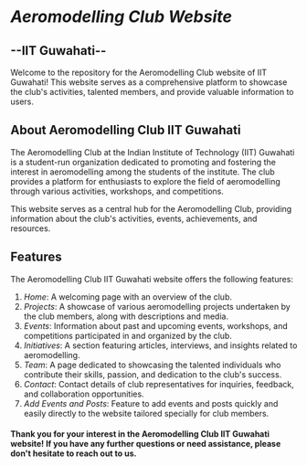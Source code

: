 # *Aeromodelling Club Website* 
##  --IIT Guwahati-- 


Welcome to the repository for the Aeromodelling Club website of IIT Guwahati! This website serves as a comprehensive platform to showcase the club's activities, talented members, and provide valuable information to users.

## About Aeromodelling Club IIT Guwahati

The Aeromodelling Club at the Indian Institute of Technology (IIT) Guwahati is a student-run organization dedicated to promoting and fostering the interest in aeromodelling among the students of the institute. The club provides a platform for enthusiasts to explore the field of aeromodelling through various activities, workshops, and competitions.

This website serves as a central hub for the Aeromodelling Club, providing information about the club's activities, events, achievements, and resources.

## Features

The Aeromodelling Club IIT Guwahati website offers the following features:

1. *Home*: A welcoming page with an overview of the club.
2. *Projects*: A showcase of various aeromodelling projects undertaken by the club members, along with descriptions and media.
3. *Events*: Information about past and upcoming events, workshops, and competitions participated in and organized by the club.
4.  *Initiatives*: A section featuring articles, interviews, and insights related to aeromodelling.
5. *Team*: A page dedicated to showcasing the talented individuals who contribute their skills, passion, and dedication to the club's success.
6. *Contact*: Contact details of club representatives for inquiries, feedback, and collaboration opportunities. 
7. *Add Events and Posts*: Feature to add events and posts quickly and easily directly to the website tailored specially for club members.


#### Thank you for your interest in the Aeromodelling Club IIT Guwahati website! If you have any further questions or need assistance, please don't hesitate to reach out to us.
